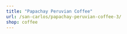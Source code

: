 ```yaml
---
title: "Papachay Peruvian Coffee"
url: /san-carlos/papachay-peruvian-coffee-3/
shop: coffee
---
```

